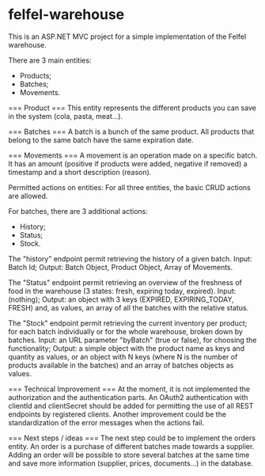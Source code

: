 # felfel-warehouse

This is an ASP.NET MVC project for a simple implementation of the Felfel warehouse.

There are 3 main entities:

- Products;
- Batches;
- Movements.

=== Product ===
This entity represents the different products you can save in the system (cola, pasta, meat...).

=== Batches ===
A batch is a bunch of the same product. All products that belong to the same batch have the same expiration date.

=== Movements ===
A movement is an operation made on a specific batch. It has an amount (positive if products were added, negative if removed)
a timestamp and a short description (reason).

Permitted actions on entities:
For all three entities, the basic CRUD actions are allowed.

For batches, there are 3 additional actions:
- History;
- Status;
- Stock.

The "history" endpoint permit retrieving the history of a given batch. Input: Batch Id; Output: Batch Object, Product Object, Array of Movements.

The "Status" endpoint permit retrieving an overview of the freshness of food in the warehouse (3 states: fresh, expiring today, expired).
Input: (nothing); Output: an object with 3 keys (EXPIRED, EXPIRING_TODAY, FRESH) and, as values, an array of all the batches with the relative status.

The "Stock" endpoint permit retrieving the current inventory per product; for each batch individually or for the whole warehouse, broken down by batches.
Input: an URL parameter "byBatch" (true or false), for choosing the functionality; Output: a simple object with the product name as keys and quantity as values,
or an object with N keys (where N is the number of products available in the batches) and an array of batches objects as values.

=== Technical Improvement ===
At the moment, it is not implemented the authorization and the authentication parts. An OAuth2 authentication with clientId and clientSecret should be added
for permitting the use of all REST endpoints by registered clients.
Another improvement could be the standardization of the error messages when the actions fail.

=== Next steps / ideas ===
The next step could be to implement the orders entity. An order is a purchase of different batches made towards a supplier. Adding an order will be possible to store several
batches at the same time and save more information (supplier, prices, documents...) in the database.